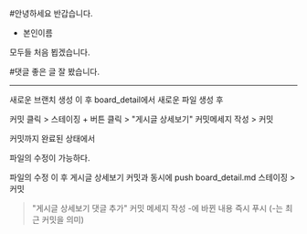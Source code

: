 #안녕하세요 반갑습니다.
- 본인이름

모두들 처음 뵙겠습니다.

#댓글
좋은 글 잘 봤습니다.

------------------------------
새로운 브랜치 생성 이 후 
board_detail에서 새로운 파일 생성 후

   커밋 클릭 > 스테이징 + 버튼 클릭 >
   "게시글 상세보기" 커밋메세지 작성 > 커밋

커밋까지 완료된 상태에서

파일의 수정이 가능하다.

파일의 수정 이 후
게시글 상세보기 커밋과 동시에 push
   board_detail.md 스테이징 > 커밋
   > "게시글 상세보기 댓글 추가" 커밋 메세지 작성
   > -에 바뀐 내용 즉시 푸시 (-는 최근 커밋을 의미)